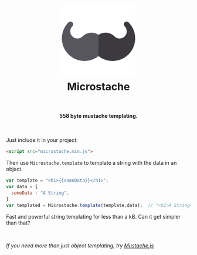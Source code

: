 <h1 align="center">
  <br>
  <a href="#"><img src="https://github.com/RationalCoding/Microstache/raw/master/src/logo.png" alt="HyperHost" width="200"></a>
  <br>
  Microstache
  <br>
  <br>
</h1>
<h4 align="center">558 byte mustache templating.</h4>
<br>


Just include it in your project:
```html
<script src="microstache.min.js">
```

Then use `Microstache.template` to template a string with the data in an object.  
```javascript
var template = "<h1>{{someData}}</h1>";  
var data = {
  someData : "A String",
}
var templated = Microstache.template(template,data);  // "<h1>A String</h1>"
```

Fast and powerful string templating for less than a kB. Can it get simpler than that?  

<br>

*If you need more than just object templating, try [Mustache.js](https://github.com/janl/mustache.js)*
